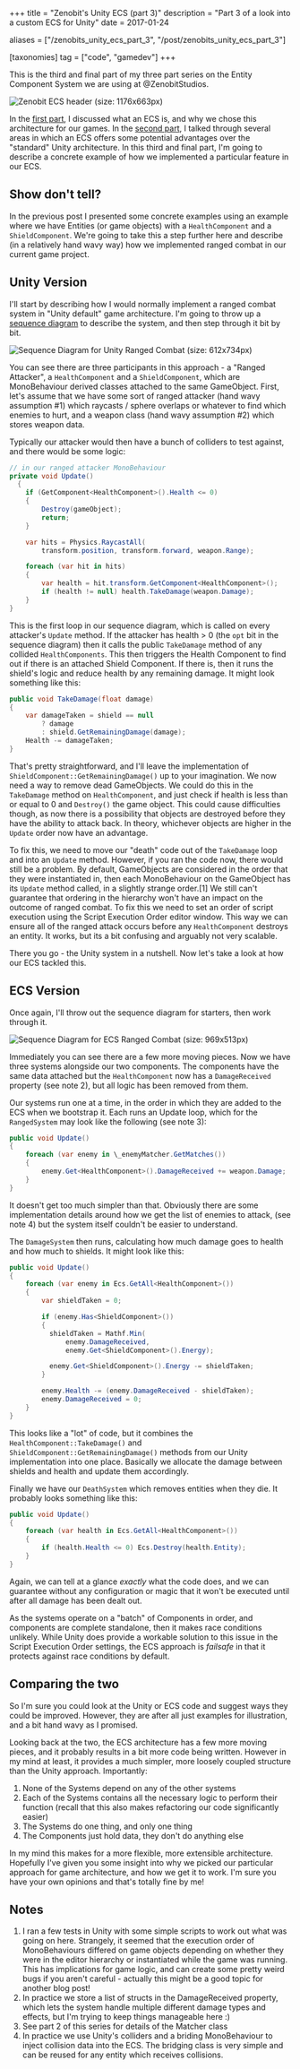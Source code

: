 +++
title = "Zenobit's Unity ECS (part 3)"
description = "Part 3 of a look into a custom ECS for Unity"
date = 2017-01-24

aliases = ["/zenobits_unity_ecs_part_3", "/post/zenobits_unity_ecs_part_3"]

[taxonomies]
tag = ["code", "gamedev"]
+++

This is the third and final part of my three part series on the Entity Component
System we are using at @ZenobitStudios.

![Zenobit ECS header (size: 1176x663px)](/images/zenobit_ecs/ecs-background-2.png)

In the [first part](/zenobits-unity-ecs-part-1), I discussed what an ECS is, and
why we chose this architecture for our games. In the [second
part](/zenobits-unity-ecs-part-2), I talked through several areas in which an
ECS offers some potential advantages over the "standard" Unity architecture. In
this third and final part, I'm going to describe a concrete example of how we
implemented a particular feature in our ECS.

## Show don't tell?

In the previous post I presented some concrete examples using an example where
we have Entities (or game objects) with a `HealthComponent` and a
`ShieldComponent`. We're going to take this a step further here and describe (in
a relatively hand wavy way) how we implemented ranged combat in our current game
project.

## Unity Version

I'll start by describing how I would normally implement a ranged combat system
in "Unity default" game architecture. I'm going to throw up a [sequence
diagram](https://en.wikipedia.org/wiki/Sequence_diagram) to describe the system,
and then step through it bit by bit.

![Sequence Diagram for Unity Ranged Combat (size: 612x734px)](/images/zenobit_ecs/unity_example-3.png)

You can see there are three participants in this approach - a "Ranged Attacker",
a `HealthComponent` and a `ShieldComponent`, which are MonoBehaviour derived
classes attached to the same GameObject. First, let's assume that we have some
sort of ranged attacker (hand wavy assumption #1) which raycasts / sphere
overlaps or whatever to find which enemies to hurt, and a weapon class (hand
wavy assumption #2) which stores weapon data.

Typically our attacker would then have a bunch of colliders to test against, and
there would be some logic:

```cs
// in our ranged attacker MonoBehaviour
private void Update()
  {
    if (GetComponent<HealthComponent>().Health <= 0)
    {
        Destroy(gameObject);
        return;
    }

    var hits = Physics.RaycastAll(
        transform.position, transform.forward, weapon.Range);

    foreach (var hit in hits)
    {
        var health = hit.transform.GetComponent<HealthComponent>();
        if (health != null) health.TakeDamage(weapon.Damage);
    }
}
```

This is the first loop in our sequence diagram, which is called on every
attacker's `Update` method. If the attacker has health > 0 (the `opt` bit in the
sequence diagram) then it calls the public `TakeDamage` method of any collided
`HealthComponents`. This then triggers the Health Component to find out if there
is an attached Shield Component. If there is, then it runs the shield's logic
and reduce health by any remaining damage. It might look something like this:

```cs
public void TakeDamage(float damage)
{
    var damageTaken = shield == null
        ? damage
        : shield.GetRemainingDamage(damage);
    Health -= damageTaken;
}
```

That's pretty straightforward, and I'll leave the implementation of
`ShieldComponent::GetRemainingDamage()` up to your imagination. We now need a
way to remove dead GameObjects. We could do this in the `TakeDamage` method on
`HealthComponent`, and just check if health is less than or equal to 0 and
`Destroy()` the game object. This could cause difficulties though, as now there
is a possibility that objects are destroyed before they have the ability to
attack back. In theory, whichever objects are higher in the `Update` order now
have an advantage.

To fix this, we need to move our "death" code out of the `TakeDamage` loop and
into an `Update` method. However, if you ran the code now, there would still be
a problem. By default, GameObjects are considered in the order that they were
instantiated in, then each MonoBehaviour on the GameObject has its `Update`
method called, in a slightly strange order.[1] We still can't guarantee that
ordering in the hierarchy won't have an impact on the outcome of ranged combat.
To fix this we need to set an order of script execution using the Script
Execution Order editor window. This way we can ensure all of the ranged attack
occurs before any `HealthComponent` destroys an entity. It works, but its a bit
confusing and arguably not very scalable.

There you go - the Unity system in a nutshell. Now let's take a look at how our
ECS tackled this.

## ECS Version

Once again, I'll throw out the sequence diagram for starters, then work through
it.

![Sequence Diagram for ECS Ranged Combat (size: 969x513px)](/images/zenobit_ecs/ecs_example-6.png)

Immediately you can see there are a few more moving pieces. Now we have three
systems alongside our two components. The components have the same data attached
but the `HealthComponent` now has a `DamageReceived` property (see note 2), but
all logic has been removed from them.

Our systems run one at a time, in the order in which they are added to the ECS
when we bootstrap it. Each runs an Update loop, which for the `RangedSystem` may
look like the following (see note 3):

```cs
public void Update()
{
    foreach (var enemy in \_enemyMatcher.GetMatches())
    {
        enemy.Get<HealthComponent>().DamageReceived += weapon.Damage;
    }
}
```

It doesn't get too much simpler than that. Obviously there are some
implementation details around how we get the list of enemies to attack, (see
note 4) but the system itself couldn't be easier to understand.

The `DamageSystem` then runs, calculating how much damage goes to health and how
much to shields. It might look like this:

```cs
public void Update()
{
    foreach (var enemy in Ecs.GetAll<HealthComponent>())
    {
        var shieldTaken = 0;

        if (enemy.Has<ShieldComponent>())
        {
          shieldTaken = Mathf.Min(
              enemy.DamageReceived,
              enemy.Get<ShieldComponent>().Energy);

          enemy.Get<ShieldComponent>().Energy -= shieldTaken;
        }

        enemy.Health -= (enemy.DamageReceived - shieldTaken);
        enemy.DamageReceived = 0;
    }
}
```

This looks like a "lot" of code, but it combines the
`HealthComponent::TakeDamage()` and `ShieldComponent::GetRemainingDamage()`
methods from our Unity implementation into one place. Basically we allocate the
damage between shields and health and update them accordingly.

Finally we have our `DeathSystem` which removes entities when they die. It
probably looks something like this:

```cs
public void Update()
{
    foreach (var health in Ecs.GetAll<HealthComponent>())
    {
        if (health.Health <= 0) Ecs.Destroy(health.Entity);
    }
}
```

Again, we can tell at a glance _exactly_ what the code does, and we can
guarantee without any configuration or magic that it won't be executed until
after all damage has been dealt out.

As the systems operate on a "batch" of Components in order, and components are
complete standalone, then it makes race conditions unlikely. While Unity does
provide a workable solution to this issue in the Script Execution Order
settings, the ECS approach is _failsafe_ in that it protects against race
conditions by default.

## Comparing the two

So I'm sure you could look at the Unity or ECS code and suggest ways they could
be improved. However, they are after all just examples for illustration, and a
bit hand wavy as I promised.

Looking back at the two, the ECS architecture has a few more moving pieces, and
it probably results in a bit more code being written. However in my mind at
least, it provides a much simpler, more loosely coupled structure than the Unity
approach. Importantly:

1. None of the Systems depend on any of the other systems
2. Each of the Systems contains all the necessary logic to perform their
   function (recall that this also makes refactoring our code significantly
   easier)
3. The Systems do one thing, and only one thing
4. The Components just hold data, they don't do anything else

In my mind this makes for a more flexible, more extensible architecture.
Hopefully I've given you some insight into why we picked our particular approach
for game architecture, and how we get it to work. I'm sure you have your own
opinions and that's totally fine by me!

## Notes

1. I ran a few tests in Unity with some simple scripts to work out what was
   going on here. Strangely, it seemed that the execution order of
   MonoBehaviours differed on game objects depending on whether they were in the
   editor hierarchy or instantiated while the game was running. This has
   implications for game logic, and can create some pretty weird bugs if you
   aren't careful - actually this might be a good topic for another blog post!
2. In practice we store a list of structs in the DamageReceived property, which
   lets the system handle multiple different damage types and effects, but I'm
   trying to keep things manageable here :)
3. See part 2 of this series for details of the Matcher class
4. In practice we use Unity's colliders and a briding MonoBehaviour to inject
   collision data into the ECS. The bridging class is very simple and can be
   reused for any entity which receives collisions.

